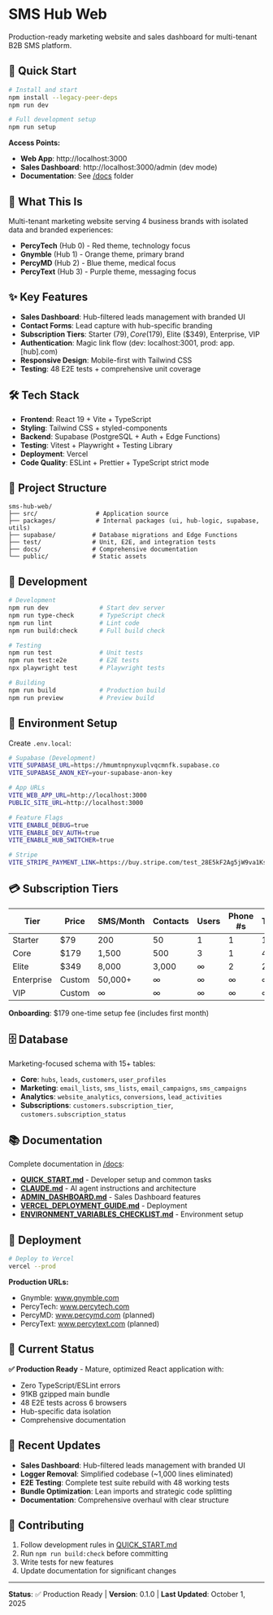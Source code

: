 # SMS Hub Web

Production-ready marketing website and sales dashboard for multi-tenant B2B SMS platform.

## 🚀 Quick Start

```bash
# Install and start
npm install --legacy-peer-deps
npm run dev

# Full development setup
npm run setup
```

**Access Points:**
- **Web App**: http://localhost:3000
- **Sales Dashboard**: http://localhost:3000/admin (dev mode)
- **Documentation**: See [/docs](./docs/) folder

## 🎯 What This Is

Multi-tenant marketing website serving 4 business brands with isolated data and branded experiences:

- **PercyTech** (Hub 0) - Red theme, technology focus  
- **Gnymble** (Hub 1) - Orange theme, primary brand
- **PercyMD** (Hub 2) - Blue theme, medical focus
- **PercyText** (Hub 3) - Purple theme, messaging focus

## ✨ Key Features

- **Sales Dashboard**: Hub-filtered leads management with branded UI
- **Contact Forms**: Lead capture with hub-specific branding
- **Subscription Tiers**: Starter ($79), Core ($179), Elite ($349), Enterprise, VIP
- **Authentication**: Magic link flow (dev: localhost:3001, prod: app.[hub].com)
- **Responsive Design**: Mobile-first with Tailwind CSS
- **Testing**: 48 E2E tests + comprehensive unit coverage

## 🛠 Tech Stack

- **Frontend**: React 19 + Vite + TypeScript
- **Styling**: Tailwind CSS + styled-components
- **Backend**: Supabase (PostgreSQL + Auth + Edge Functions)
- **Testing**: Vitest + Playwright + Testing Library
- **Deployment**: Vercel
- **Code Quality**: ESLint + Prettier + TypeScript strict mode

## 📁 Project Structure

```
sms-hub-web/
├── src/                # Application source
├── packages/           # Internal packages (ui, hub-logic, supabase, utils)
├── supabase/          # Database migrations and Edge Functions
├── test/              # Unit, E2E, and integration tests
├── docs/              # Comprehensive documentation
└── public/            # Static assets
```

## 🚀 Development

```bash
# Development
npm run dev              # Start dev server
npm run type-check       # TypeScript check
npm run lint             # Lint code
npm run build:check      # Full build check

# Testing
npm run test             # Unit tests
npm run test:e2e         # E2E tests
npx playwright test      # Playwright tests

# Building
npm run build            # Production build
npm run preview          # Preview build
```

## 🔧 Environment Setup

Create `.env.local`:

```bash
# Supabase (Development)
VITE_SUPABASE_URL=https://hmumtnpnyxuplvqcmnfk.supabase.co
VITE_SUPABASE_ANON_KEY=your-supabase-anon-key

# App URLs
VITE_WEB_APP_URL=http://localhost:3000
PUBLIC_SITE_URL=http://localhost:3000

# Feature Flags
VITE_ENABLE_DEBUG=true
VITE_ENABLE_DEV_AUTH=true
VITE_ENABLE_HUB_SWITCHER=true

# Stripe
VITE_STRIPE_PAYMENT_LINK=https://buy.stripe.com/test_28E5kF2Ag5jW9va1Ks3ZK0c
```

## 💳 Subscription Tiers

| Tier | Price | SMS/Month | Contacts | Users | Phone #s | Throughput | Segments |
|------|-------|-----------|----------|-------|----------|------------|----------|
| Starter | $79 | 200 | 50 | 1 | 1 | 10/min | 1 |
| Core | $179 | 1,500 | 500 | 3 | 1 | 40/min | 3 |
| Elite | $349 | 8,000 | 3,000 | ∞ | 2 | 200/min | 8 |
| Enterprise | Custom | 50,000+ | ∞ | ∞ | ∞ | ∞ | ∞ |
| VIP | Custom | ∞ | ∞ | ∞ | ∞ | ∞ | ∞ |

**Onboarding**: $179 one-time setup fee (includes first month)

## 🗄 Database

Marketing-focused schema with 15+ tables:
- **Core**: `hubs`, `leads`, `customers`, `user_profiles`
- **Marketing**: `email_lists`, `sms_lists`, `email_campaigns`, `sms_campaigns`
- **Analytics**: `website_analytics`, `conversions`, `lead_activities`
- **Subscriptions**: `customers.subscription_tier`, `customers.subscription_status`

## 📚 Documentation

Complete documentation in [/docs](./docs/):

- **[QUICK_START.md](./docs/QUICK_START.md)** - Developer setup and common tasks
- **[CLAUDE.md](./docs/CLAUDE.md)** - AI agent instructions and architecture
- **[ADMIN_DASHBOARD.md](./docs/ADMIN_DASHBOARD.md)** - Sales Dashboard features
- **[VERCEL_DEPLOYMENT_GUIDE.md](./docs/VERCEL_DEPLOYMENT_GUIDE.md)** - Deployment
- **[ENVIRONMENT_VARIABLES_CHECKLIST.md](./docs/ENVIRONMENT_VARIABLES_CHECKLIST.md)** - Environment setup

## 🚀 Deployment

```bash
# Deploy to Vercel
vercel --prod
```

**Production URLs:**
- Gnymble: www.gnymble.com
- PercyTech: www.percytech.com
- PercyMD: www.percymd.com (planned)
- PercyText: www.percytext.com (planned)

## 🎯 Current Status

**✅ Production Ready** - Mature, optimized React application with:
- Zero TypeScript/ESLint errors
- 91KB gzipped main bundle
- 48 E2E tests across 6 browsers
- Hub-specific data isolation
- Comprehensive documentation

## 🔄 Recent Updates

- **Sales Dashboard**: Hub-filtered leads management with branded UI
- **Logger Removal**: Simplified codebase (~1,000 lines eliminated)
- **E2E Testing**: Complete test suite rebuild with 48 working tests
- **Bundle Optimization**: Lean imports and strategic code splitting
- **Documentation**: Comprehensive overhaul with clear structure

## 🤝 Contributing

1. Follow development rules in [QUICK_START.md](./docs/QUICK_START.md)
2. Run `npm run build:check` before committing
3. Write tests for new features
4. Update documentation for significant changes

---

**Status**: ✅ Production Ready | **Version**: 0.1.0 | **Last Updated**: October 1, 2025